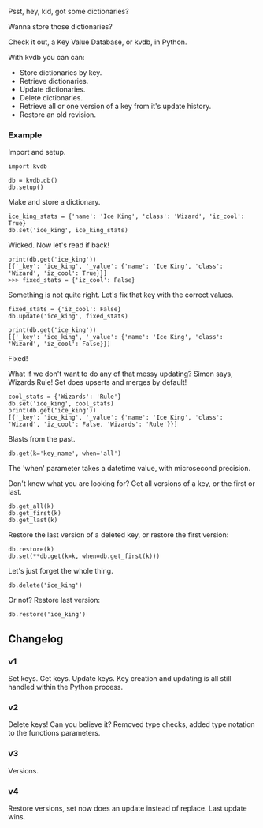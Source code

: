 Psst, hey, kid, got some dictionaries?

Wanna store those dictionaries?

Check it out, a Key Value Database, or kvdb, in Python.

With kvdb you can can:
* Store dictionaries by key.
* Retrieve dictionaries.
* Update dictionaries.
* Delete dictionaries.
* Retrieve all or one version of a key from it's update history.
* Restore an old revision.


### Example

Import and setup.
```
import kvdb

db = kvdb.db()
db.setup()
```

Make and store a dictionary.
```
ice_king_stats = {'name': 'Ice King', 'class': 'Wizard', 'iz_cool': True}
db.set('ice_king', ice_king_stats)
```

Wicked. Now let's read if back!
```
print(db.get('ice_king'))
[{'_key': 'ice_king', '_value': {'name': 'Ice King', 'class': 'Wizard', 'iz_cool': True}}]
>>> fixed_stats = {'iz_cool': False}
```

Something is not quite right. Let's fix that key with the correct values.
```
fixed_stats = {'iz_cool': False}
db.update('ice_king', fixed_stats)

print(db.get('ice_king'))
[{'_key': 'ice_king', '_value': {'name': 'Ice King', 'class': 'Wizard', 'iz_cool': False}}]
```
Fixed!

What if we don't want to do any of that messy updating? Simon says, Wizards Rule!
Set does upserts and merges by default!

```
cool_stats = {'Wizards': 'Rule'}
db.set('ice_king', cool_stats)
print(db.get('ice_king'))
[{'_key': 'ice_king', '_value': {'name': 'Ice King', 'class': 'Wizard', 'iz_cool': False, 'Wizards': 'Rule'}}]
```

Blasts from the past.
```
db.get(k='key_name', when='all')
```
The 'when' parameter takes a datetime value, with microsecond precision.

Don't know what you are looking for? Get all versions of a key, or the first or last.
```
db.get_all(k)
db.get_first(k)
db.get_last(k)
```

Restore the last version of a deleted key, or restore the first version:
```
db.restore(k)
db.set(**db.get(k=k, when=db.get_first(k)))
```

Let's just forget the whole thing.
```
db.delete('ice_king')
```

Or not? Restore last version:

```
db.restore('ice_king')
```




## Changelog

### v1
Set keys. Get keys. Update keys. Key creation and updating is all still handled within the Python process.

### v2
Delete keys! Can you believe it? Removed type checks, added type notation to the functions parameters.

### v3
Versions.

### v4
Restore versions, set now does an update instead of replace. Last update wins.
